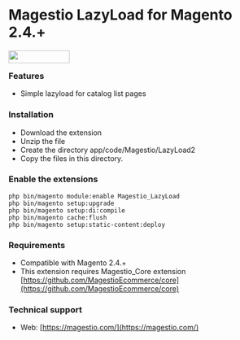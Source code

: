 # Magestio LazyLoad for Magento 2.4.+

<p>
<a href="https://magestio.com/"><img src="https://magestio.com/wp-content/uploads/magestio-logo@4x-8.png" align="left" width="120" height="25" ></a>
</p>
<br>

### Features

* Simple lazyload for catalog list pages


### Installation

* Download the extension
* Unzip the file
* Create the directory app/code/Magestio/LazyLoad2
* Copy the files in this directory.


### Enable the extensions

```
php bin/magento module:enable Magestio_LazyLoad
php bin/magento setup:upgrade
php bin/magento setup:di:compile
php bin/magento cache:flush
php bin/magento setup:static-content:deploy
```

### Requirements

* Compatible with Magento 2.4.+
* This extension requires Magestio_Core extension [https://github.com/MagestioEcommerce/core](https://github.com/MagestioEcommerce/core)

### Technical support

* Web: [https://magestio.com/](https://magestio.com/)
